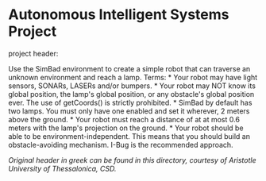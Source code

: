 # Autonomous Intelligent Systems Project

project header:

Use the SimBad environment to create a simple robot that can traverse an unknown environment and reach a lamp.
Terms:
    * Your robot may have light sensors, SONARs, LASERs and/or bumpers.
    * Your robot may NOT know its global position, the lamp's global position, or any obstacle's global position ever. The use of getCoords() is strictly prohibited.
    * SimBad by default has two lamps. You must only have one enabled and set it wherever, 2 meters above the ground.
    * Your robot must reach a distance of at at most 0.6 meters with the lamp's projection on the ground.
    * Your robot should be able to be environment-independent. This means that you should build an obstacle-avoiding mechanism. I-Bug is the recommended approach.

*Original header in greek can be found in this directory, courtesy of Aristotle University of Thessalonica, CSD.*
